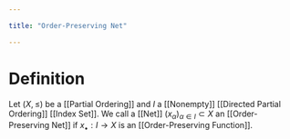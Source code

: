 ```yaml
---

title: "Order-Preserving Net"

---
```

# Definition
Let $(X, \leq)$ be a [[Partial Ordering]] and $I$ a [[Nonempty]] [[Directed Partial Ordering]] [[Index Set]]. We call a [[Net]] $(x_{\alpha})_{\alpha \in I} \subset X$ an [[Order-Preserving Net]] if $x_{\bullet}: I \to X$ is an [[Order-Preserving Function]].
